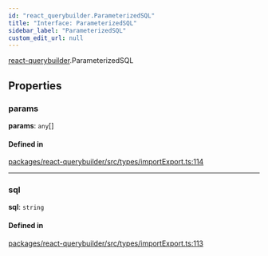 ```yaml
---
id: "react_querybuilder.ParameterizedSQL"
title: "Interface: ParameterizedSQL"
sidebar_label: "ParameterizedSQL"
custom_edit_url: null
---
```


[react-querybuilder](../modules/react_querybuilder.md).ParameterizedSQL

## Properties

### params

 **params**: `any`[]

#### Defined in

[packages/react-querybuilder/src/types/importExport.ts:114](https://github.com/react-querybuilder/react-querybuilder/blob/55590db8/packages/react-querybuilder/src/types/importExport.ts#L114)

___

### sql

 **sql**: `string`

#### Defined in

[packages/react-querybuilder/src/types/importExport.ts:113](https://github.com/react-querybuilder/react-querybuilder/blob/55590db8/packages/react-querybuilder/src/types/importExport.ts#L113)
